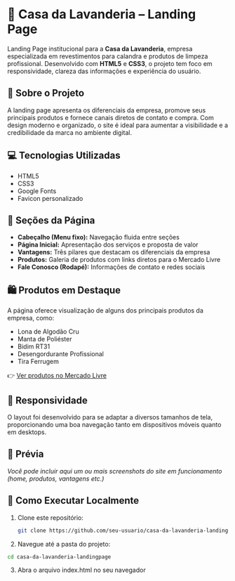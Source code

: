 # 🧺 Casa da Lavanderia – Landing Page

Landing Page institucional para a **Casa da Lavanderia**, empresa especializada em revestimentos para calandra e produtos de limpeza profissional. Desenvolvido com **HTML5** e **CSS3**, o projeto tem foco em responsividade, clareza das informações e experiência do usuário.

## 📍 Sobre o Projeto

A landing page apresenta os diferenciais da empresa, promove seus principais produtos e fornece canais diretos de contato e compra. Com design moderno e organizado, o site é ideal para aumentar a visibilidade e a credibilidade da marca no ambiente digital.

## 💻 Tecnologias Utilizadas

- HTML5
- CSS3
- Google Fonts
- Favicon personalizado

## 🧩 Seções da Página

- **Cabeçalho (Menu fixo):** Navegação fluida entre seções
- **Página Inicial:** Apresentação dos serviços e proposta de valor
- **Vantagens:** Três pilares que destacam os diferenciais da empresa
- **Produtos:** Galeria de produtos com links diretos para o Mercado Livre
- **Fale Conosco (Rodapé):** Informações de contato e redes sociais

## 🛍️ Produtos em Destaque

A página oferece visualização de alguns dos principais produtos da empresa, como:

- Lona de Algodão Cru
- Manta de Poliéster
- Bidim RT31
- Desengordurante Profissional
- Tira Ferrugem

👉 [Ver produtos no Mercado Livre](https://lista.mercadolivre.com.br/_CustId_1197750702)

## 📱 Responsividade

O layout foi desenvolvido para se adaptar a diversos tamanhos de tela, proporcionando uma boa navegação tanto em dispositivos móveis quanto em desktops.

## 📸 Prévia

*Você pode incluir aqui um ou mais screenshots do site em funcionamento (home, produtos, vantagens etc.)*

## 📂 Como Executar Localmente

1. Clone este repositório:
   ```bash
   git clone https://github.com/seu-usuario/casa-da-lavanderia-landingpage.git
2. Navegue até a pasta do projeto:
  
  ```bash
  cd casa-da-lavanderia-landingpage
  ```
3. Abra o arquivo index.html no seu navegador
